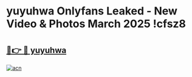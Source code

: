 # yuyuhwa Onlyfans Leaked - New Video & Photos March 2025 !cfsz8

# <h2><a href="https://olc5q1.iuczelnia.edu.pl?title=yuyuhwa&ref=cfsz8">🔗👉 🔴 yuyuhwa</a></h2>

[![acn](https://github.com/user-attachments/assets/0f9c940e-d8b0-45ae-aac7-cd30a18b3e1c)](https://olc5q1.iuczelnia.edu.pl?title=yuyuhwa&ref=cfsz8)

